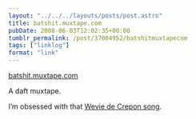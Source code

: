 ```yaml
---
layout: "../../../layouts/posts/post.astro"
title: batshit.muxtape.com
pubDate: 2008-06-03T12:02:35+00:00
tumblr_permalink: /post/37004952/batshitmuxtapecom
tags: ["linklog"]
format: "link"
---
```


[batshit.muxtape.com][1]

A daft muxtape.

I&rsquo;m obsessed with that [Wevie de Crepon song][2].

[1]: http://batshit.muxtape.com/
[2]: https://www.youtube.com/watch?v=14g1oGDsMMY
